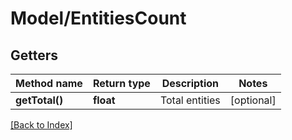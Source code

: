 # Model/EntitiesCount

## Getters

Method name | Return type | Description | Notes
------------ | ------------- | ------------- | -------------
**getTotal()** | **float** | Total entities | [optional]

[[Back to Index]](../index.md)
